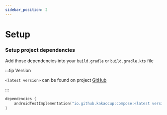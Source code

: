 ```yaml
---
sidebar_position: 2
---
```


# Setup

### Setup project dependencies
Add those dependencies into your `build.gradle` or `build.gradle.kts` file

:::tip Version

`<latest version>` can be found on project [GitHub](https://github.com/KakaoCup/compose)

:::

```kotlin
dependencies {
    androidTestImplementation("io.github.kakaocup:compose:<latest version>")
}
```
